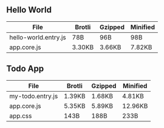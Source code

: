 
## Hello World

| File                       | Brotli   | Gzipped  | Minified |
|----------------------------|----------|----------|----------|
| hello-world.entry.js       | 78B      | 96B      | 98B      |
| app.core.js                | 3.30KB   | 3.66KB   | 7.82KB   |



## Todo App

| File                       | Brotli   | Gzipped  | Minified |
|----------------------------|----------|----------|----------|
| my-todo.entry.js           | 1.39KB   | 1.68KB   | 4.81KB   |
| app.core.js                | 5.35KB   | 5.89KB   | 12.96KB  |
| app.css                    | 143B     | 188B     | 233B     |


